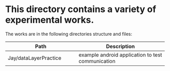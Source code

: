 # This directory contains a variety of experimental works.

The works are in the following directories structure and files:

| Path <img width=282/> | Description <img width=600/> |
| ------ | ------ |
| Jay/dataLayerPractice | example android application to test communication |
